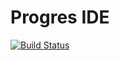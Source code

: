 # Progres IDE

[![Build Status](https://github.com/tmatos/progres-ide/actions/workflows/qmake.yml/badge.svg)](https://github.com/tmatos/progres-ide/actions)
